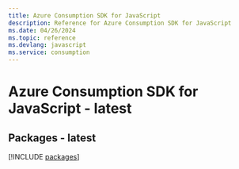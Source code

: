 ```yaml
---
title: Azure Consumption SDK for JavaScript
description: Reference for Azure Consumption SDK for JavaScript
ms.date: 04/26/2024
ms.topic: reference
ms.devlang: javascript
ms.service: consumption
---
```

# Azure Consumption SDK for JavaScript - latest
## Packages - latest
[!INCLUDE [packages](consumption-index.md)]